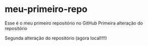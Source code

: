 # meu-primeiro-repo
Esse é o meu primeiro repositório no GitHub
Primeira alteração do repositório

Segunda alteração do repositório (agora local!!!!)